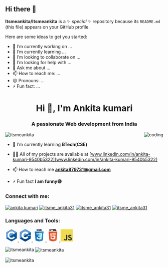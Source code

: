 ## Hi there 👋

**Itsmeankita/Itsmeankita** is a ✨ _special_ ✨ repository because its `README.md` (this file) appears on your GitHub profile.

Here are some ideas to get you started:

- 🔭 I’m currently working on ...
- 🌱 I’m currently learning ...
- 👯 I’m looking to collaborate on ...
- 🤔 I’m looking for help with ...
- 💬 Ask me about ...
- 📫 How to reach me: ...
- 😄 Pronouns: ...
- ⚡ Fun fact: ...
<h1 align="center">Hi 👋, I'm Ankita kumari</h1>
<h3 align="center">A passionate Web development from India</h3>
<img align="right" alt="coding"=width="400"src="https://www.bing.com/th/id/OGC.201a0fce023b2b6590a6b18a4fdd4f16?pid=1.7&rurl=https%3a%2f%2fuser-images.githubusercontent.com%2f55389276%2f140866485-8fb1c876-9a8f-4d6a-98dc-08c4981eaf70.gif&ehk=8bWWNYb0o3fqqam6MMSArbyYp1SB54A0nfT%2b%2byALpi4%3d">

<p align="left"> <img src="https://komarev.com/ghpvc/?username=itsmeankita&label=Profile%20views&color=0e75b6&style=flat" alt="itsmeankita" /> </p>

- 🌱 I’m currently learning **BTech(CSE)**

- 👨‍💻 All of my projects are available at [www.linkedin.com/in/ankita-kumari-9540b5322](www.linkedin.com/in/ankita-kumari-9540b5322)

- 📫 How to reach me **ankita879731@gmail.com**

- ⚡ Fun fact **I am funny😅**

<h3 align="left">Connect with me:</h3>
<p align="left">
<a href="https://linkedin.com/in/ankita kumari" target="blank"><img align="center" src="https://raw.githubusercontent.com/rahuldkjain/github-profile-readme-generator/master/src/images/icons/Social/linked-in-alt.svg" alt="ankita kumari" height="30" width="40" /></a>
<a href="https://instagram.com/itsme_ankita31" target="blank"><img align="center" src="https://raw.githubusercontent.com/rahuldkjain/github-profile-readme-generator/master/src/images/icons/Social/instagram.svg" alt="itsme_ankita31" height="30" width="40" /></a>
<a href="https://www.youtube.com/c/itsme_ankita31" target="blank"><img align="center" src="https://raw.githubusercontent.com/rahuldkjain/github-profile-readme-generator/master/src/images/icons/Social/youtube.svg" alt="itsme_ankita31" height="30" width="40" /></a>
<a href="https://www.leetcode.com/itsme_ankita31" target="blank"><img align="center" src="https://raw.githubusercontent.com/rahuldkjain/github-profile-readme-generator/master/src/images/icons/Social/leet-code.svg" alt="itsme_ankita31" height="30" width="40" /></a>
</p>

<h3 align="left">Languages and Tools:</h3>
<p align="left"> <a href="https://www.cprogramming.com/" target="_blank" rel="noreferrer"> <img src="https://raw.githubusercontent.com/devicons/devicon/master/icons/c/c-original.svg" alt="c" width="40" height="40"/> </a> <a href="https://www.w3schools.com/cpp/" target="_blank" rel="noreferrer"> <img src="https://raw.githubusercontent.com/devicons/devicon/master/icons/cplusplus/cplusplus-original.svg" alt="cplusplus" width="40" height="40"/> </a> <a href="https://www.w3schools.com/css/" target="_blank" rel="noreferrer"> <img src="https://raw.githubusercontent.com/devicons/devicon/master/icons/css3/css3-original-wordmark.svg" alt="css3" width="40" height="40"/> </a> <a href="https://www.w3.org/html/" target="_blank" rel="noreferrer"> <img src="https://raw.githubusercontent.com/devicons/devicon/master/icons/html5/html5-original-wordmark.svg" alt="html5" width="40" height="40"/> </a> <a href="https://developer.mozilla.org/en-US/docs/Web/JavaScript" target="_blank" rel="noreferrer"> <img src="https://raw.githubusercontent.com/devicons/devicon/master/icons/javascript/javascript-original.svg" alt="javascript" width="40" height="40"/> </a> </p>

<p><img align="left" src="https://github-readme-stats.vercel.app/api/top-langs?username=itsmeankita&show_icons=true&locale=en&layout=compact" alt="itsmeankita" /></p>

<p>&nbsp;<img align="center" src="https://github-readme-stats.vercel.app/api?username=itsmeankita&show_icons=true&locale=en" alt="itsmeankita" /></p>

<p><img align="center" src="https://github-readme-streak-stats.herokuapp.com/?user=itsmeankita&" alt="itsmeankita" /></p>

